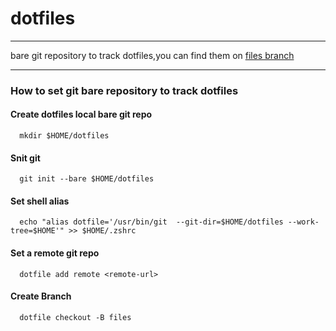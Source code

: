 # dotfiles
****
bare git repository to track dotfiles,you can find them on [files branch](https://github.com/Chipskein/dotfiles/tree/files)
****
### How to set git bare repository to track dotfiles
#### Create dotfiles local bare git repo
      mkdir $HOME/dotfiles
#### Snit git
      git init --bare $HOME/dotfiles
#### Set shell alias
      echo "alias dotfile='/usr/bin/git  --git-dir=$HOME/dotfiles --work-tree=$HOME'" >> $HOME/.zshrc
#### Set a remote git repo
      dotfile add remote <remote-url>
#### Create Branch
      dotfile checkout -B files
      
      


